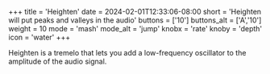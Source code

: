 +++
title = 'Heighten'
date = 2024-02-01T12:33:06-08:00
short = 'Heighten will put peaks and valleys in the audio'
buttons = ['10']
buttons_alt = ['A','10']
weight = 10
mode = 'mash'
mode_alt = 'jump'
knobx = 'rate'
knoby = 'depth'
icon = 'water'
+++


Heighten is a tremelo that lets you add a low-frequency oscillator to the amplitude of the audio signal.